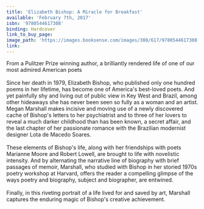```yaml
---
title: 'Elizabeth Bishop: A Miracle for Breakfast'
available: 'February 7th, 2017'
isbn: '9780544617308'
binding: Hardcover
link_to_buy_page:
image_path: 'https://images.booksense.com/images/308/617/9780544617308.jpg'
link:
---
```



From a Pulitzer Prize winning author, a brilliantly rendered life of one of our most admired American poets
<br>
<br>Since her death in 1979, Elizabeth Bishop, who published only one hundred poems in her lifetime, has become one of America's best-loved poets. And yet painfully shy and living out of public view in Key West and Brazil, among other hideaways she has never been seen so fully as a woman and an artist. Megan Marshall makes incisive and moving use of a newly discovered cache of Bishop's letters to her psychiatrist and to three of her lovers to reveal a much darker childhood than has been known, a secret affair, and the last chapter of her passionate romance with the Brazilian modernist designer Lota de Macedo Soares.
<br>
<br>These elements of Bishop's life, along with her friendships with poets Marianne Moore and Robert Lowell, are brought to life with novelistic intensity. And by alternating the narrative line of biography with brief passages of memoir, Marshall, who studied with Bishop in her storied 1970s poetry workshop at Harvard, offers the reader a compelling glimpse of the ways poetry and biography, subject and biographer, are entwined.
<br>
<br>Finally, in this riveting portrait of a life lived for and saved by art, Marshall captures the enduring magic of Bishop's creative achievement.